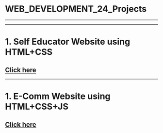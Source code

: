 # WEB_DEVELOPMENT_24_Projects
<hr><hr>
<h1>1. Self Educator Website using HTML+CSS </h1>
<h2><a href="https://codewithsrijit.netlify.app/" target="_blank">Click here</a></h2>
<hr>
<h1>1. E-Comm Website using HTML+CSS+JS </h1>
<h2><a href="https://trendbazar.netlify.app/" target="_blank">Click here</a></h2>
 
  
 
 
